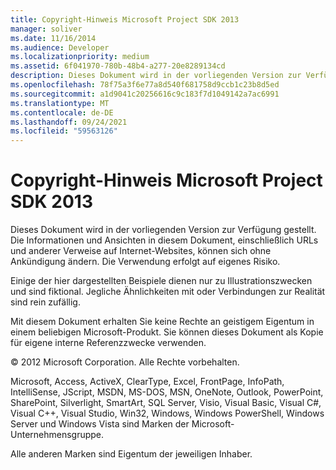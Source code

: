```yaml
---
title: Copyright-Hinweis Microsoft Project SDK 2013
manager: soliver
ms.date: 11/16/2014
ms.audience: Developer
ms.localizationpriority: medium
ms.assetid: 6f041970-780b-48b4-a277-20e8289134cd
description: Dieses Dokument wird in der vorliegenden Version zur Verfügung gestellt. Die in diesem Dokument enthaltenen Informationen und Ansichten, einschließlich URL- und anderer Verweise auf Internetwebsites, können sich ohne vorherige Ankündigung ändern. Das Risiko der Produktnutzung liegt allein beim Nutzer.
ms.openlocfilehash: 78f75a3f6e77a8d540f681758d9ccb1c23b8d5ed
ms.sourcegitcommit: a1d9041c20256616c9c183f7d1049142a7ac6991
ms.translationtype: MT
ms.contentlocale: de-DE
ms.lasthandoff: 09/24/2021
ms.locfileid: "59563126"
---
```

# <a name="microsoft-project-2013-sdk-copyright-notice"></a>Copyright-Hinweis Microsoft Project SDK 2013

Dieses Dokument wird in der vorliegenden Version zur Verfügung gestellt. Die Informationen und Ansichten in diesem Dokument, einschließlich URLs und anderer Verweise auf Internet-Websites, können sich ohne Ankündigung ändern. Die Verwendung erfolgt auf eigenes Risiko. 
  
Einige der hier dargestellten Beispiele dienen nur zu Illustrationszwecken und sind fiktional. Jegliche Ähnlichkeiten mit oder Verbindungen zur Realität sind rein zufällig.
  
Mit diesem Dokument erhalten Sie keine Rechte an geistigem Eigentum in einem beliebigen Microsoft-Produkt. Sie können dieses Dokument als Kopie für eigene interne Referenzzwecke verwenden. 
  
© 2012 Microsoft Corporation. Alle Rechte vorbehalten.
  
Microsoft, Access, ActiveX, ClearType, Excel, FrontPage, InfoPath, IntelliSense, JScript, MSDN, MS-DOS, MSN, OneNote, Outlook, PowerPoint, SharePoint, Silverlight, SmartArt, SQL Server, Visio, Visual Basic, Visual C#, Visual C++, Visual Studio, Win32, Windows, Windows PowerShell, Windows Server und Windows Vista sind Marken der Microsoft-Unternehmensgruppe.
  
Alle anderen Marken sind Eigentum der jeweiligen Inhaber.
  

